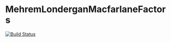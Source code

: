 # MehremLonderganMacfarlaneFactors

[![Build Status](https://github.com/hsgg/MehremLonderganMacfarlaneFactors.jl/actions/workflows/CI.yml/badge.svg?branch=main)](https://github.com/hsgg/MehremLonderganMacfarlaneFactors.jl/actions/workflows/CI.yml?query=branch%3Amain)
